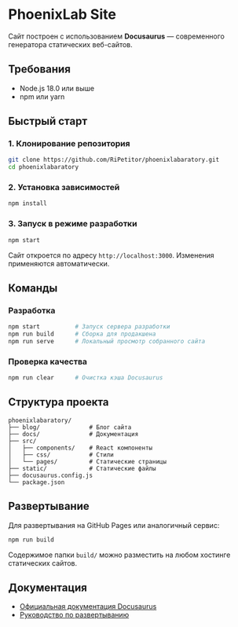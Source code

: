# PhoenixLab Site

Сайт построен с использованием **Docusaurus** — современного генератора статических веб-сайтов.

## Требования

- Node.js 18.0 или выше
- npm или yarn

## Быстрый старт

### 1. Клонирование репозитория
```bash
git clone https://github.com/RiPetitor/phoenixlabaratory.git
cd phoenixlabaratory
```

### 2. Установка зависимостей
```bash
npm install
```

### 3. Запуск в режиме разработки
```bash
npm start
```

Сайт откроется по адресу `http://localhost:3000`. Изменения применяются автоматически.

## Команды

### Разработка
```bash
npm start          # Запуск сервера разработки
npm run build      # Сборка для продакшена
npm run serve      # Локальный просмотр собранного сайта
```

### Проверка качества
```bash
npm run clear      # Очистка кэша Docusaurus
```

## Структура проекта

```
phoenixlabaratory/
├── blog/              # Блог сайта
├── docs/              # Документация
├── src/
│   ├── components/    # React компоненты
│   ├── css/           # Стили
│   └── pages/         # Статические страницы
├── static/            # Статические файлы
├── docusaurus.config.js
└── package.json
```

## Развертывание

Для развертывания на GitHub Pages или аналогичный сервис:

```bash
npm run build
```

Содержимое папки `build/` можно разместить на любом хостинге статических сайтов.

## Документация

- [Официальная документация Docusaurus](https://docusaurus.io/)
- [Руководство по развертыванию](https://docusaurus.io/docs/deployment)
